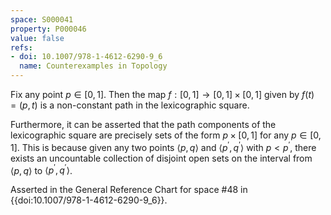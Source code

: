 ```yaml
---
space: S000041
property: P000046
value: false
refs:
- doi: 10.1007/978-1-4612-6290-9_6
  name: Counterexamples in Topology
---
```


Fix any point $p\in [0,1]$.  Then the map $f:[0,1]\to [0,1]\times [0,1]$ given by $f(t)=(p,t)$ is a non-constant path in the lexicographic square.

Furthermore, it can be asserted that the path components of the lexicographic square are precisely sets of the form $p\times [0,1]$ for any $p\in [0,1]$.  This is because given any two points $\left<p,q\right>$ and $\left<p^\prime, q^\prime\right>$ with $p < p^\prime$, there exists an uncountable collection of disjoint open sets on the interval from $\left<p,q\right>$ to $\left<p^\prime, q^\prime\right>$.

Asserted in the General Reference Chart for space #48 in
{{doi:10.1007/978-1-4612-6290-9_6}}.
